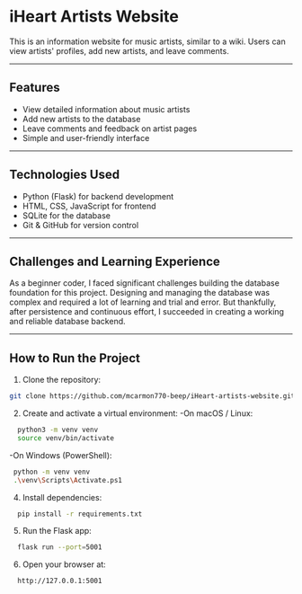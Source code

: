 # iHeart Artists Website

This is an information website for music artists, similar to a wiki. Users can view artists' profiles, add new artists, and leave comments.

---

## Features

- View detailed information about music artists  
- Add new artists to the database  
- Leave comments and feedback on artist pages  
- Simple and user-friendly interface  

---

## Technologies Used

- Python (Flask) for backend development  
- HTML, CSS, JavaScript for frontend  
- SQLite for the database  
- Git & GitHub for version control  

---

## Challenges and Learning Experience

As a beginner coder, I faced significant challenges building the database foundation for this project. Designing and managing the database was complex and required a lot of learning and trial and error. But thankfully, after persistence and continuous effort, I succeeded in creating a working and reliable database backend.

---

## How to Run the Project

1. Clone the repository:  
  ```bash
  git clone https://github.com/mcarmon770-beep/iHeart-artists-website.git
  ```
2. Create and activate a virtual environment:
  -On macOS / Linux:
```bash
  python3 -m venv venv
  source venv/bin/activate
```
  -On Windows (PowerShell):
 ```bash
  python -m venv venv
  .\venv\Scripts\Activate.ps1
```
4. Install dependencies:
 ```bash
   pip install -r requirements.txt
```
5. Run the Flask app:
 ```bash
   flask run --port=5001
```
6. Open your browser at:
 ```bash
   http://127.0.0.1:5001
```


